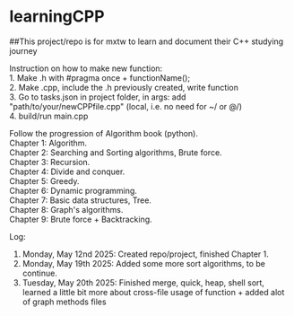 # learningCPP

##This project/repo is for mxtw to learn and document their C++ studying journey

Instruction on how to make new function: <br>
    1. Make .h with #pragma once + functionName();  <br>
    2. Make .cpp, include the .h previously created, write function <br>
    3. Go to tasks.json in project folder, in args: add "path/to/your/newCPPfile.cpp" (local, i.e. no need for ~/ or @/) <br>
    4. build/run main.cpp <br>

Follow the progression of Algorithm book (python).<br>
Chapter 1: Algorithm.<br>
Chapter 2: Searching and Sorting algorithms, Brute force. <br>
Chapter 3: Recursion. <br>
Chapter 4: Divide and conquer. <br>
Chapter 5: Greedy. <br>
Chapter 6: Dynamic programming. <br>
Chapter 7: Basic data structures, Tree. <br>
Chapter 8: Graph's algorithms. <br>
Chapter 9: Brute force + Backtracking.

Log:
1. Monday, May 12nd 2025: Created repo/project, finished Chapter 1.
2. Monday, May 19th 2025: Added some more sort algorithms, to be continue.
3. Tuesday, May 20th 2025: Finished merge, quick, heap, shell sort, learned a little bit more about cross-file usage of function + added alot of graph methods files
